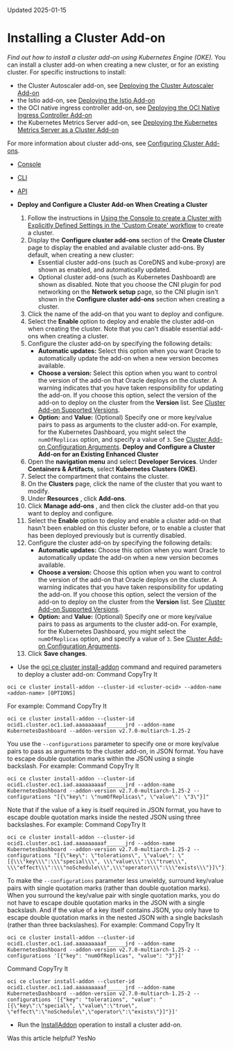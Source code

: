Updated 2025-01-15
# Installing a Cluster Add-on
_Find out how to install a cluster add-on using Kubernetes Engine (OKE)._
You can install a cluster add-on when creating a new cluster, or for an existing cluster.
For specific instructions to install:
  * the Cluster Autoscaler add-on, see [Deploying the Cluster Autoscaler Add-on](https://docs.oracle.com/en-us/iaas/Content/ContEng/Tasks/contengusingclusterautoscaler_topic-Working_with_Cluster_Autoscaler_as_Cluster_Add-on.htm#contengusingclusterautoscaler_topic-Deploying_Cluster_Autoscaler_Cluster_Add-on)
  * the Istio add-on, see [Deploying the Istio Add-on](https://docs.oracle.com/en-us/iaas/Content/ContEng/Tasks/contengistio-cluster-add-on.htm#contengistio-cluster-add-on_topic-Deploying_Istio_Cluster_Add-on)
  * the OCI native ingress controller add-on, see [Deploying the OCI Native Ingress Controller Add-on](https://docs.oracle.com/en-us/iaas/Content/ContEng/Tasks/contengsettingupnativeingresscontroller-addon-installing-creating-resources.htm#contengsettingupnativeingresscontroller-addon-Deploying)
  * the Kubernetes Metrics Server add-on, see [Deploying the Kubernetes Metrics Server as a Cluster Add-on](https://docs.oracle.com/en-us/iaas/Content/ContEng/Tasks/contengworkingwithmetricsserver_cluster-add-on.htm#contengworkingwithmetricsserver_cluster-add-on_deploying "Find out how to use kubectl to deploy the Kubernetes Metrics Server as a cluster add-on on clusters with managed node pools that you've created using Kubernetes Engine \(OKE\).")


For more information about cluster add-ons, see [Configuring Cluster Add-ons](https://docs.oracle.com/en-us/iaas/Content/ContEng/Tasks/contengconfiguringclusteraddons.htm#contengconfiguringclusteraddons "Find out about configuring cluster add-ons in clusters you create using Kubernetes Engine \(OKE\).").
  * [Console](https://docs.oracle.com/en-us/iaas/Content/ContEng/Tasks/install-add-on.htm)
  * [CLI](https://docs.oracle.com/en-us/iaas/Content/ContEng/Tasks/install-add-on.htm)
  * [API](https://docs.oracle.com/en-us/iaas/Content/ContEng/Tasks/install-add-on.htm)


  * **Deploy and Configure a Cluster Add-on When Creating a Cluster**
    1. Follow the instructions in [Using the Console to create a Cluster with Explicitly Defined Settings in the 'Custom Create' workflow](https://docs.oracle.com/en-us/iaas/Content/ContEng/Tasks/contengcreatingclusterusingoke_topic-Using_the_Console_to_create_a_Custom_Cluster_with_Explicitly_Defined_Settings.htm#create-custom-cluster "Find out how to use the 'Custom Create' workflow to create a Kubernetes cluster with explicitly defined settings and existing network resources using Kubernetes Engine \(OKE\).") to create a cluster.
    2. Display the **Configure cluster add-ons** section of the **Create Cluster** page to display the enabled and available cluster add-ons.
By default, when creating a new cluster:
       * Essential cluster add-ons (such as CoreDNS and kube-proxy) are shown as enabled, and automatically updated.
       * Optional cluster add-ons (such as Kubernetes Dashboard) are shown as disabled.
Note that you choose the CNI plugin for pod networking on the **Network setup** page, so the CNI plugin isn't shown in the **Configure cluster add-ons** section when creating a cluster.
    3. Click the name of the add-on that you want to deploy and configure.
    4. Select the **Enable <add-on name>** option to deploy and enable the cluster add-on when creating the cluster.
Note that you can't disable essential add-ons when creating a cluster.
    5. Configure the cluster add-on by specifying the following details:
       * **Automatic updates:** Select this option when you want Oracle to automatically update the add-on when a new version becomes available.
       * **Choose a version:** Select this option when you want to control the version of the add-on that Oracle deploys on the cluster. A warning indicates that you have taken responsibility for updating the add-on. If you choose this option, select the version of the add-on to deploy on the cluster from the **Version** list. See [Cluster Add-on Supported Versions](https://docs.oracle.com/en-us/iaas/Content/ContEng/Tasks/contengconfiguringclusteraddons-supportedversions.htm#contengconfiguringclusteraddons-supportedversions "This table lists the latest versions of essential and optional cluster add-ons for each version of Kubernetes that Kubernetes Engine \(OKE\) supports.").
       * **Option:** and **Value:** (Optional) Specify one or more key/value pairs to pass as arguments to the cluster add-on. For example, for the Kubernetes Dashboard, you might select the `numOfReplicas` option, and specify a value of `3`. See [Cluster Add-on Configuration Arguments](https://docs.oracle.com/en-us/iaas/Content/ContEng/Tasks/contengconfiguringclusteraddons-configurationarguments.htm#contengconfiguringclusteraddons-supportedarguments "Find out about the configuration arguments that you can pass to cluster add-ons.").
**Deploy and Configure a Cluster Add-on for an Existing Enhanced Cluster**
    1. Open the **navigation menu** and select **Developer Services**. Under **Containers & Artifacts**, select **Kubernetes Clusters (OKE)**.
    2. Select the compartment that contains the cluster.
    3. On the **Clusters** page, click the name of the cluster that you want to modify.
    4. Under **Resources** , click **Add-ons**.
    5. Click **Manage add-ons** , and then click the cluster add-on that you want to deploy and configure.
    6. Select the **Enable <add-on name>** option to deploy and enable a cluster add-on that hasn't been enabled on this cluster before, or to enable a cluster that has been deployed previously but is currently disabled.
    7. Configure the cluster add-on by specifying the following details:
       * **Automatic updates:** Choose this option when you want Oracle to automatically update the add-on when a new version becomes available.
       * **Choose a version:** Choose this option when you want to control the version of the add-on that Oracle deploys on the cluster. A warning indicates that you have taken responsibility for updating the add-on. If you choose this option, select the version of the add-on to deploy on the cluster from the **Version** list. See [Cluster Add-on Supported Versions](https://docs.oracle.com/en-us/iaas/Content/ContEng/Tasks/contengconfiguringclusteraddons-supportedversions.htm#contengconfiguringclusteraddons-supportedversions "This table lists the latest versions of essential and optional cluster add-ons for each version of Kubernetes that Kubernetes Engine \(OKE\) supports.").
       * **Option:** and **Value:** (Optional) Specify one or more key/value pairs to pass as arguments to the cluster add-on. For example, for the Kubernetes Dashboard, you might select the `numOfReplicas` option, and specify a value of `3`. See [Cluster Add-on Configuration Arguments](https://docs.oracle.com/en-us/iaas/Content/ContEng/Tasks/contengconfiguringclusteraddons-configurationarguments.htm#contengconfiguringclusteraddons-supportedarguments "Find out about the configuration arguments that you can pass to cluster add-ons.").
    8. Click **Save changes**.
  * Use the [oci ce cluster install-addon](https://docs.oracle.com/iaas/tools/oci-cli/latest/oci_cli_docs/cmdref/ce/cluster/install-addon.html) command and required parameters to deploy a cluster add-on:
Command
CopyTry It
```
oci ce cluster install-addon --cluster-id <cluster-ocid> --addon-name <addon-name> [OPTIONS]
```

For example:
Command
CopyTry It
```
oci ce cluster install-addon --cluster-id ocid1.cluster.oc1.iad.aaaaaaaaaf______jrd --addon-name KubernetesDashboard --addon-version v2.7.0-multiarch-1.25-2
```

You use the `--configurations` parameter to specify one or more key/value pairs to pass as arguments to the cluster add-on, in JSON format. You have to escape double quotation marks within the JSON using a single backslash. For example:
Command
CopyTry It
```
oci ce cluster install-addon --cluster-id ocid1.cluster.oc1.iad.aaaaaaaaaf______jrd --addon-name KubernetesDashboard --addon-version v2.7.0-multiarch-1.25-2 --configurations "[{\"key\": \"numOfReplicas\", \"value\": \"3\"}]"
```

Note that if the value of a key is itself required in JSON format, you have to escape double quotation marks inside the nested JSON using three backslashes. For example:
Command
CopyTry It
```
oci ce cluster install-addon --cluster-id ocid1.cluster.oc1.iad.aaaaaaaaaf______jrd --addon-name KubernetesDashboard --addon-version v2.7.0-multiarch-1.25-2 --configurations "[{\"key\": \"tolerations\", \"value\": \"[{\\\"key\\\":\\\"special\\\", \\\"value\\\":\\\"true\\\", \\\"effect\\\":\\\"noSchedule\\\",\\\"operator\\\":\\\"exists\\\"}]\"}]"
```

To make the `--configurations` parameter less unwieldy, surround key/value pairs with single quotation marks (rather than double quotation marks). When you surround the key/value pair with single quotation marks, you do not have to escape double quotation marks in the JSON with a single backslash. And if the value of a key itself contains JSON, you only have to escape double quotation marks in the nested JSON with a single backslash (rather than three backslashes). For example:
Command
CopyTry It
```
oci ce cluster install-addon --cluster-id ocid1.cluster.oc1.iad.aaaaaaaaaf______jrd --addon-name KubernetesDashboard --addon-version v2.7.0-multiarch-1.25-2 --configurations '[{"key": "numOfReplicas", "value": "3"}]'
```

Command
CopyTry It
```
oci ce cluster install-addon --cluster-id ocid1.cluster.oc1.iad.aaaaaaaaaf______jrd --addon-name KubernetesDashboard --addon-version v2.7.0-multiarch-1.25-2 --configurations '[{"key": "tolerations", "value": "[{\"key\":\"special\", \"value\":\"true\", \"effect\":\"noSchedule\",\"operator\":\"exists\"}]"}]'
```

  * Run the [InstallAddon](https://docs.oracle.com/iaas/api/#/en/containerengine/latest/Cluster/InstallAddon) operation to install a cluster add-on.


Was this article helpful?
YesNo

